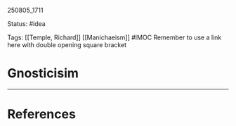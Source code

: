 
250805_1711

Status: #idea

Tags: [[Temple, Richard]] [[Manichaeism]] #IMOC
Remember to use a link here with double opening square bracket
# Gnosticisim



---
# References